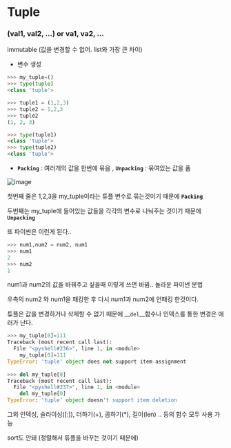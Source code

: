 # Tuple

### (val1, val2, ...) or va1, va2, ...

immutable (값을 변경할 수 없어. list와 가장 큰 차이)



- 변수 생성

```python
>>> my_tuple=()
>>> type(tuple)
<class 'tuple'>

>>> tuple1 = (1,2,3)
>>> tuple2 = 1,2,3
>>> tuple2
(1, 2, 3)

>>> type(tuple1)
<class 'tuple'>
>>> type(tuple2)
<class 'tuple'>
```



- __`Packing`__ : 여러개의 값을 한번에 묶음 , __`Unpacking`__ : 묶여있는 값을 품

![image](https://user-images.githubusercontent.com/30755941/94576642-87285880-02b0-11eb-9a86-a701e4752f9f.png)

첫번째 줄은 1,2,3을 my_tuple이라는 튜플 변수로 묶는것이기 때문에 __`Packing`__ 

두번째는 my_tuple에 들어있는 값들을 각각의 변수로 나눠주는 것이기 때문에 __`Unpacking`__

또 파이썬은 이런게 된다..

```python
>>> num1,num2 = num2, num1
>>> num1
2
>>> num2
1
```

num1과 num2의 값을 바꿔주고 싶을때 이렇게 쓰면 바뀜.. 놀라운 파이썬 문법

우측의 num2 와 num1을 패킹한 후 다시 num1과 num2에 언패킹 한것이다.



튜플은 값을 변경하거나 삭제할 수 없기 때문에 __`del`__함수나 인덱스를 통한 변경은 에러가 난다.

```python
>>> my_tuple[0]=111
Traceback (most recent call last):
  File "<pyshell#236>", line 1, in <module>
    my_tuple[0]=111
TypeError: 'tuple' object does not support item assignment
    
>>> del my_tuple[0]
Traceback (most recent call last):
  File "<pyshell#237>", line 1, in <module>
    del my_tuple[0]
TypeError: 'tuple' object doesn't support item deletion
```



그외 인덱싱, 슬라이싱([:]), 더하기(+), 곱하기(*), 길이(len) .. 등의 함수 모두 사용 가능

sort도 안돼 (정렬해서 튜플을 바꾸는 것이기 때문에)